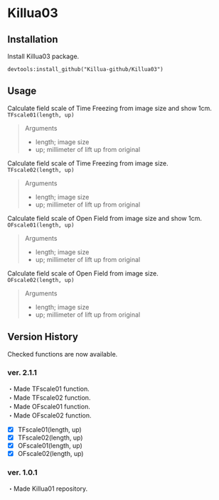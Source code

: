 # Killua03

## Installation

Install Killua03 package.  
```
devtools:install_github("Killua-github/Killua03")
```

## Usage

Calculate field scale of Time Freezing from image size and show 1cm.  
`TFscale01(length, up)`
> Arguments  
> - length; image size
> - up; millimeter of lift up from original

Calculate field scale of Time Freezing from image size.  
`TFscale02(length, up)`
> Arguments  
> - length; image size
> - up; millimeter of lift up from original

Calculate field scale of Open Field from image size and show 1cm.  
`OFscale01(length, up)`
> Arguments  
> - length; image size
> - up; millimeter of lift up from original

Calculate field scale of Open Field from image size.  
`OFscale02(length, up)`
> Arguments  
> - length; image size
> - up; millimeter of lift up from original

## Version History

Checked functions are now available.  

### ver. 2.1.1

・Made TFscale01 function.  
・Made TFscale02 function.  
・Made OFscale01 function.  
・Made OFscale02 function.  
- [x] TFscale01(length, up)
- [x] TFscale02(length, up)
- [x] OFscale01(length, up)
- [x] OFscale02(length, up)

### ver. 1.0.1

・Made Killua01 repository.  

